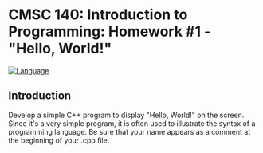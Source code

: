 CMSC 140: Introduction to Programming: Homework #1 - "Hello, World!"
====

[![Language](https://img.shields.io/badge/language-C++-red.svg)](https://www.gnu.org/licenses/gpl.html)

Introduction
------------

Develop a simple C++ program to display "Hello, World!" on the screen. Since it's a very simple program, it is often used to illustrate the syntax of a programming language. Be sure that your name appears as a comment at the beginning of your .cpp file.